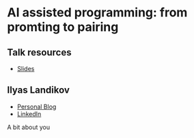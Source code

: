 # AI assisted programming: from promting to pairing

## Talk resources

* [Slides](https://docs.google.com/presentation/d/1M2wQ1U7quQg2w2uWEVy0HQtrISWeaRDFOi2b95Yx74w/)

## Ilyas Landikov<!-- include: IlyasLandikov.md -->

* [Personal Blog](https://ilyas.life/)
* [LinkedIn](https://linkedin.com/ilandikov)

A bit about you
<!-- endInclude -->

